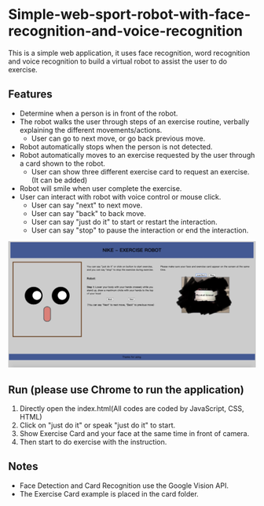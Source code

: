 # Simple-web-sport-robot-with-face-recognition-and-voice-recognition
This is a simple web application, it uses face recognition, word recognition and voice recognition to build a virtual robot to assist the user to do exercise.

## Features
- Determine when a person is in front of the robot.
- The robot walks the user through steps of an exercise routine, verbally explaining the different movements/actions.
  - User can go to next move, or go back previous move.
- Robot automatically stops when the person is not detected.
- Robot automatically moves to an exercise requested by the user through a card shown to the robot.
  - User can show three different exercise card to request an exercise.(It can be added)
- Robot will smile when user complete the exercise.
- User can interact with robot with voice control or mouse click.
  - User can say "next" to next move.
  - User can say "back" to back move.
  - User can say "just do it" to start or restart the interaction.
  - User can say "stop" to pause the interaction or end the interaction.

![image](IMG/demo.JPG)
## Run (please use Chrome to run the application)
1. Directly open the index.html(All codes are coded by JavaScript, CSS, HTML)
2. Click on "just do it" or speak "just do it" to start.
3. Show Exercise Card and your face at the same time in front of camera.
4. Then start to do exercise with the instruction.

## Notes
- Face Detection and Card Recognition use the Google Vision API.
- The Exercise Card example is placed in the card folder.
